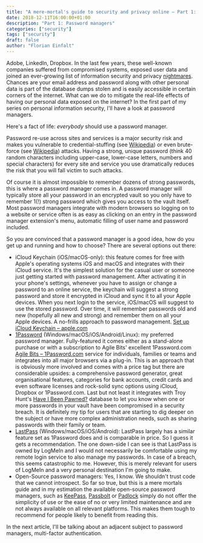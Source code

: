 ```yaml
---
title: "A mere-mortal's guide to security and privacy online – Part 1: Password managers"
date: 2018-12-11T16:00:00+01:00
description: "Part 1: Password managers"
categories: ["security"]
tags: ["security"]
draft: false
author: "Florian Einfalt"
---
```

Adobe, LinkedIn, Dropbox. In the last few years, these well-known companies suffered from compromised systems, exposed user data and joined an ever-growing list of information security and privacy [nightmares](https://haveibeenpwned.com). Chances are your email address and password along with other personal data is part of the database dumps stolen and is easily accessible in certain corners of the internet. What can we do to mitigate the real-life effects of having our personal data exposed on the internet? In the first part of my series on personal information security, I'll have a look at password managers.
<!--more-->

Here's a fact of life: *everybody* should use a password manager. 

Password re-use across sites and services is a major security risk and makes you vulnerable to credential-stuffing (see [Wikipedia](https://en.wikipedia.org/wiki/Credential_stuffing)) or even brute-force (see [Wikipedia](https://en.wikipedia.org/wiki/Brute-force_attack)) attacks. Having a strong, unique password (think 40 random characters including upper-case, lower-case letters, numbers and special characters) for every site and service you use dramatically reduces the risk that you will fall victim to such attacks.

Of course it is almost impossible to remember dozens of strong passwords, this is where a password manager comes in. A password manager will typically store all your password in an encrypted vault so you only have to remember 1(!) strong password which gives you access to the vault itself. Most password managers integrate with modern browsers so logging on to a website or service often is as easy as clicking on an entry in the password manager extension's menu, automatic filling of user name and password included.

So you are convinced that a password manager is a good idea, how do you get up and running and how to choose? There are several options out there:

- iCloud Keychain (iOS/macOS-only): this feature comes for free with Apple's operating systems iOS and macOS and integrates with their iCloud service. It's the simplest solution for the casual user or someone just getting started with password management. After activating it in your phone's settings, whenever you have to assign or change a password to an online service, the keychain will suggest a strong password and store it encrypted in iCloud and sync it to all your Apple devices. When you next login to the service, iOS/macOS will suggest to use the stored password. Over time, it will remember passwords old and new (hopefully all new and strong) and remember them on all your Apple devices. A no-frills approach to password management. [Set up iCloud Keychain – apple.com](https://support.apple.com/en-us/HT204085)
- [1Password](https://1password.com/) (Windows/macOS/iOS/Android/Linux): my preferred password manager. Fully-featured it comes either as a stand-alone purchase or with a subscription to Agile Bits' excellent 1Password.com [Agile Bits – 1Password.com](https://1password.com/) service for individuals, families or teams and integrates into all major browsers via a plug-in. This is an approach that is obviously more involved and comes with a price tag but there are considerable upsides: a comprehensive password generator, great organisational features, categories for bank accounts, credit cards and even software licenses and rock-solid sync options using iCloud, Dropbox or 1Password.com. Last but not least it integrates with Troy Hunt's [Have I Been Pawned?](https://haveibeenpwned.com/) database to let you know when one or more passwords in your vault have been compromised in a security breach. It is definitely my tip for users that are starting to dig deeper on the subject or have more complex administration needs, such as sharing passwords with their family or team.
- [LastPass](https://www.lastpass.com/) (Windows/macOS/iOS/Android): LastPass largely has a similar feature set as 1Password does and is comparable in price. So I guess it gets a recommendation. The one down-side I can see is that LastPass is owned by LogMeIn and I would not necessarily be comfortable using my remote login service to also manage my passwords. In case of a breach, this seems catastrophic to me. However, this is merely relevant for users of LogMeIn and a very personal destination I'm going to make.
- Open-Source password managers: Yes, I know. We shouldn't trust code that we cannot introspect. So far so true, but this is a mere mortals guide and in my estimation the available open-source password managers, such as [KeePass](https://keepass.info/), [Passbolt](https://www.passbolt.com/) or [Padlock](https://padlock.io/) simply do not offer the simplicity of use or the ease of no or very limited maintenance and are not always available on all relevant platforms. This makes them tough to recommend for people likely to benefit from reading this.

In the next article, I'll be talking about an adjacent subject to password managers, multi-factor authentication.
